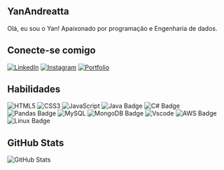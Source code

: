 ## YanAndreatta

Olá, eu sou o Yan! Apaixonado por programação e Engenharia de dados.

## Conecte-se comigo
[![LinkedIn](https://img.shields.io/badge/LinkedIn-0077B5?style=for-the-badge&logo=linkedin&logoColor=white)](https://www.linkedin.com/in/yan-de-lima/)
[![Instagram](https://img.shields.io/badge/-Instagram-%23E4405F?style=for-the-badge&logo=instagram&logoColor=white)](https://www.instagram.com/y_andreatta/)
[![Portfolio](https://img.shields.io/badge/Portfolio-FF5722?style=for-the-badge&logo=todoist&logoColor=white)](https://yanandreatta.netlify.app/)

 ## Habilidades
 ![HTML5](https://img.shields.io/badge/HTML5-E34F26?style=for-the-badge&logo=html5&logoColor=white)
 ![CSS3](https://img.shields.io/badge/CSS3-1572B6?style=for-the-badge&logo=css3&logoColor=white)
 ![JavaScript](https://img.shields.io/badge/JavaScript-F7DF1E?style=for-the-badge&logo=javascript&logoColor=black)
 ![Java Badge](https://img.shields.io/badge/Java-007396?style=for-the-badge&logo=java&logoColor=white)
 ![C# Badge](https://img.shields.io/badge/C%23-239120?style=for-the-badge&logo=c-sharp&logoColor=white)
 ![Pandas Badge](https://img.shields.io/badge/Pandas-150458?style=for-the-badge&logo=pandas&logoColor=white)
 ![MySQL](https://img.shields.io/badge/MySQL-00000F?style=for-the-badge&logo=mysql&logoColor=white)
 ![MongoDB Badge](https://img.shields.io/badge/MongoDB-47A248?style=for-the-badge&logo=mongodb&logoColor=white)
 ![Vscode](https://img.shields.io/badge/Vscode-007ACC?style=for-the-badge&logo=visual-studio-code&logoColor=white)
 ![AWS Badge](https://img.shields.io/badge/AWS-232F3E?style=for-the-badge&logo=amazonaws&logoColor=white)
 ![Linux Badge](https://img.shields.io/badge/Linux-FCC624?style=for-the-badge&logo=linux&logoColor=black)

## GitHub Stats
![GitHub Stats](https://github-readme-stats.vercel.app/api?username=YanAndreatta&theme=transparent&bg_color=000&border_color=30A3DC&show_icons=true&icon_color=30A3DC&title_color=E94D5F&text_color=FFF)
